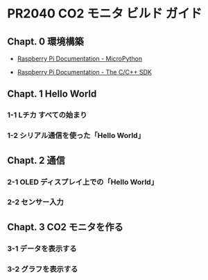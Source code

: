 # PR2040 CO2 モニタ ビルド ガイド

## Chapt. 0 環境構築

-  [Raspberry Pi Documentation - MicroPython](https://www.raspberrypi.com/documentation/microcontrollers/micropython.html)

- [Raspberry Pi Documentation - The C/C++ SDK](https://www.raspberrypi.com/documentation/microcontrollers/c_sdk.html)

## Chapt. 1 Hello World

### 1-1 Lチカ すべての始まり

### 1-2 シリアル通信を使った「Hello World」

## Chapt. 2 通信

### 2-1 OLED ディスプレイ上での「Hello World」

### 2-2 センサー入力

## Chapt. 3 CO2 モニタを作る

### 3-1 データを表示する

### 3-2 グラフを表示する

 
